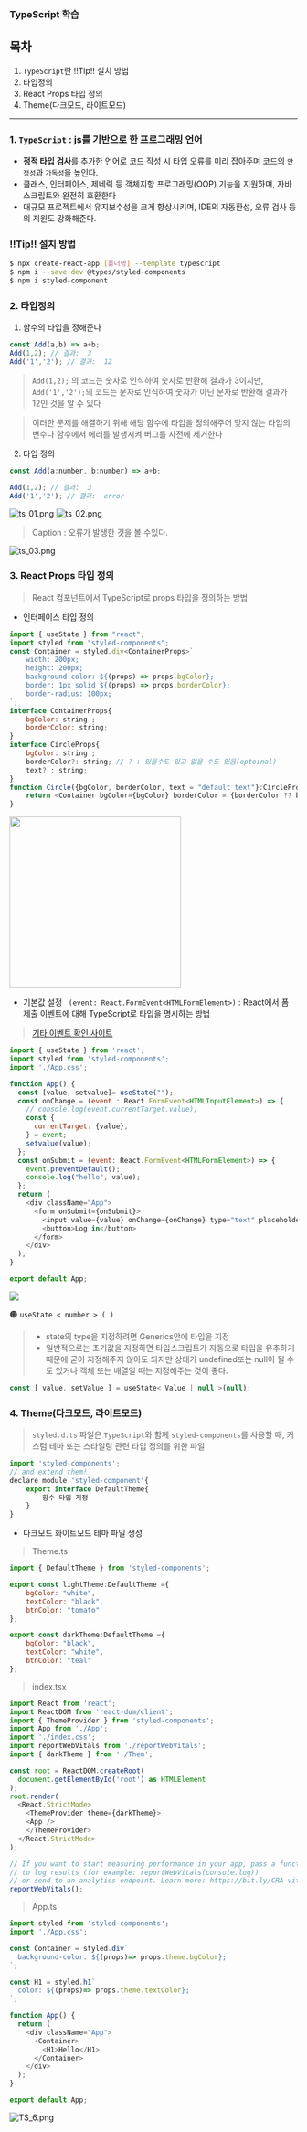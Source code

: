 ### TypeScript 학습

## 목차
1. `TypeScript`란
‼️Tip‼️ 설치 방법
2. 타입정의
3. React Props 타입 정의
4. Theme(다크모드, 라이트모드)
---

### 1. `TypeScript` : js를 기반으로 한 프로그래밍 언어
- **정적 타입 검사**를 추가한 언어로 코드 작성 시 타입 오류를 미리 잡아주며 코드의 `안정성`과 `가독성`을 높인다.
- 클래스, 인터페이스, 제네릭 등 객체지향 프로그래밍(OOP) 기능을 지원하며, 자바스크립트와 완전히 호환한다
- 대규모 프로젝트에서 유지보수성을 크게 향상시키며, IDE의 자동환성, 오류 검사 등의 지원도 강화해준다.

### ‼️Tip‼️ 설치 방법
```bash
$ npx create-react-app [폴더명] --template typescript
$ npm i --save-dev @types/styled-components
$ npm i styled-component
```

### 2. 타입정의
1. 함수의 타입을 정해준다
```javascript
const Add(a,b) => a+b;
Add(1,2); // 결과:  3
Add('1','2'); // 결과:  12
```
> `Add(1,2);` 의 코드는 숫자로 인식하여 숫자로 반환해 결과가 3이지만,
> `Add('1','2');`의 코드는 문자로 인식하여 숫자가 아닌 문자로 반환해 결과가 12인 것을 알 수 있다

> 이러한 문제를 해결하기 위해 해당 함수에 타입을 정의해주어 맞지 않는 타입의 변수나 함수에서 에러를 발생시켜 버그를 사전에 제거한다

2. 타입 정의
```javascript
const Add(a:number, b:number) => a+b;

Add(1,2); // 결과:  3
Add('1','2'); // 결과:  error
```
![ts_01.png](../markdown/image/TS_1.png)
![ts_02.png](../markdown/image/TS_2.png)
> Caption : 오류가 발생한 것을 볼 수있다.

![ts_03.png](../markdown/image/TS_3.png)

### 3. React Props 타입 정의
> React 컴포넌트에서 TypeScript로 props 타입을 정의하는 방법

- 인터페이스 타입 정의
```javascript
import { useState } from "react";
import styled from "styled-components";
const Container = styled.div<ContainerProps>`
    width: 200px;
    height: 200px;
    background-color: ${(props) => props.bgColor};
    border: 1px solid ${(props) => props.borderColor};
    border-radius: 100px;
`;
interface ContainerProps{
    bgColor: string ;
    borderColor: string;
}
interface CircleProps{
    bgColor: string ;
    borderColor?: string; // ? : 있을수도 있고 없을 수도 있음(optoinal)
    text? : string;
}
function Circle({bgColor, borderColor, text = "default text"}:CircleProps){
    return <Container bgColor={bgColor} borderColor = {borderColor ?? bgColor}/>;
}
```
<img src="../markdown/image/TS_4.png" width="300px">

- 기본값 설정
` (event: React.FormEvent<HTMLFormElement>)` : React에서 폼 제출 이벤트에 대해 TypeScript로 타입을 명시하는 방법

> [기타 이벤트 확인 사이트](https://legacy.reactjs.org/docs/events.html)
```javascript
import { useState } from 'react';
import styled from 'styled-components';
import './App.css';

function App() {
  const [value, setvalue]= useState("");
  const onChange = (event : React.FormEvent<HTMLInputElement>) => {
    // console.log(event.currentTarget.value);
    const {
      currentTarget: {value},
    } = event;
    setvalue(value);
  };
  const onSubmit = (event: React.FormEvent<HTMLFormElement>) => {
    event.preventDefault();
    console.log("hello", value);
  };
  return (
    <div className="App">
      <form onSubmit={onSubmit}>
        <input value={value} onChange={onChange} type="text" placeholder='username' />
        <button>Log in</button>
      </form>
    </div>
  );
}

export default App;
```
<img src="../markdown/image/TS_5.png" >

🟠 `useState < number > ( )`

> - state의 type을 지정하려면 Generics안에 타입을 지정
> - 일반적으로는 초기값을 지정하면 타입스크립트가 자동으로 타입을 유추하기 때문에 굳이 지정해주지 않아도 되지만 상태가 undefined또는 null이 될 수도 있거나 객체 또는 배열일 때는 지정해주는 것이 좋다.

```javascript
const [ value, setValue ] = useState< Value | null >(null);
````


### 4. Theme(다크모드, 라이트모드)
> `styled.d.ts` 파일은 `TypeScript`와 함께 `styled-components`를 사용할 때, 커스텀 테마 또는 스타일링 관련 타입 정의를 위한 파일
```javascript
import 'styled-components';
// and extend them!
declare module 'styled-component'{
    export interface DefaultTheme{
        함수 타입 지정
    }
}
```

- 다크모드 화이트모드 테마 파일 생성

> Theme.ts
```javascript
import { DefaultTheme } from 'styled-components';

export const lightTheme:DefaultTheme ={
    bgColor: "white",
    textColor: "black",
    btnColor: "tomato"
};

export const darkTheme:DefaultTheme ={
    bgColor: "black",
    textColor: "white",
    btnColor: "teal"
};
```

> index.tsx
```javascript
import React from 'react';
import ReactDOM from 'react-dom/client';
import { ThemeProvider } from 'styled-components';
import App from './App';
import './index.css';
import reportWebVitals from './reportWebVitals';
import { darkTheme } from './Them';

const root = ReactDOM.createRoot(
  document.getElementById('root') as HTMLElement
);
root.render(
  <React.StrictMode>
    <ThemeProvider theme={darkTheme}>
    <App />
    </ThemeProvider>
  </React.StrictMode>
);

// If you want to start measuring performance in your app, pass a function
// to log results (for example: reportWebVitals(console.log))
// or send to an analytics endpoint. Learn more: https://bit.ly/CRA-vitals
reportWebVitals();
```

> App.ts
```javascript
import styled from 'styled-components';
import './App.css';

const Container = styled.div`
  background-color: ${(props)=> props.theme.bgColor};
`;

const H1 = styled.h1`
  color: ${(props)=> props.theme.textColor};
`;

function App() {
  return (
    <div className="App">
      <Container>
        <H1>Hello</H1>
      </Container>
    </div>
  );
}

export default App;
```
![TS_6.png](../markdown/image/TS_6.png)